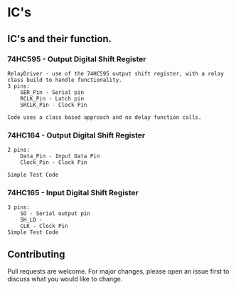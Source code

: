 # IC's

## IC's and their function.

### 74HC595 - Output Digital Shift Register
    RelayDriver - use of the 74HC595 output shift register, with a relay class build to handle functionality.
    3 pins:
        SER_Pin - Serial pin
        RCLK_Pin - Latch pin
        SRCLK_Pin - Clock Pin

    Code uses a class based approach and no delay function calls.

### 74HC164 - Output Digital Shift Register 
    2 pins:
        Data_Pin - Input Data Pin
        Clock_Pin - Clock Pin
    
    Simple Test Code

### 74HC165 - Input Digital Shift Register
    3 pins:
        SO - Serial output pin
        SH_LD - 
        CLK - Clock Pin
    Simple Test Code

## Contributing
Pull requests are welcome. For major changes, please open an issue first to discuss what you would like to change.
